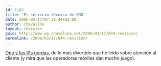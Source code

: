 ```yaml
---
id: 1183
title: 'El servicio técnico de ONO'
date: 2006-03-17T07:39:44+02:00
author: Chavalina
layout: revision
guid: http://www.wp.chavalina.net/2006/03/17/644-revision/
permalink: /2006/03/17/644-revision/
---
```

<a href="http://www.campanilla.info/index.php?p=318" target="_blank">Ono y las IPs gordas</a>, de lo más divertido que he le&iacute;do sobre atención al cliente (y mira que las operadoras móviles dan mucho juego).